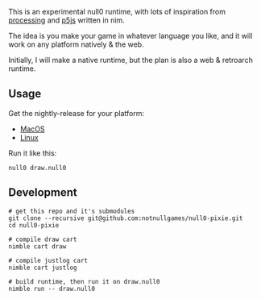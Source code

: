 This is an experimental null0 runtime, with lots of inspiration from [processing](https://processing.org/) and [p5js](https://p5js.org/) written in nim.

The idea is you make your game in whatever language you like, and it will work on any platform natively & the web.

Initially, I will make a native runtime, but the plan is also a web & retroarch runtime.


## Usage

Get the nightly-release for your platform:

- [MacOS](https://nightly.link/notnullgames/null0-p5/workflows/build/main/null0-macOS.zip)
- [Linux](https://nightly.link/notnullgames/null0-p5/workflows/build/main/null0-ubuntu.zip)

Run it like this:

```
null0 draw.null0
```

## Development

```
# get this repo and it's submodules
git clone --recursive git@github.com:notnullgames/null0-pixie.git
cd null0-pixie

# compile draw cart
nimble cart draw

# compile justlog cart
nimble cart justlog

# build runtime, then run it on draw.null0
nimble run -- draw.null0
```